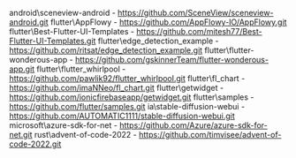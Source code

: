 android\sceneview-android - https://github.com/SceneView/sceneview-android.git
flutter\AppFlowy - https://github.com/AppFlowy-IO/AppFlowy.git
flutter\Best-Flutter-UI-Templates - https://github.com/mitesh77/Best-Flutter-UI-Templates.git
flutter\edge_detection_example - https://github.com/ritsat/edge_detection_example.git
flutter\flutter-wonderous-app - https://github.com/gskinnerTeam/flutter-wonderous-app.git
flutter\flutter_whirlpool - https://github.com/pawlik92/flutter_whirlpool.git
flutter\fl_chart - https://github.com/imaNNeo/fl_chart.git
flutter\getwidget - https://github.com/ionicfirebaseapp/getwidget.git
flutter\samples - https://github.com/flutter/samples.git
ia\stable-diffusion-webui - https://github.com/AUTOMATIC1111/stable-diffusion-webui.git
microsoft\azure-sdk-for-net - https://github.com/Azure/azure-sdk-for-net.git
rust\advent-of-code-2022 - https://github.com/timvisee/advent-of-code-2022.git
